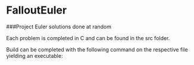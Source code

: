 # FalloutEuler
###Project Euler solutions done at random

Each problem is completed in C and can be found in the src folder.

Build can be completed with the following command on the respective file yielding an executable:
```
```
